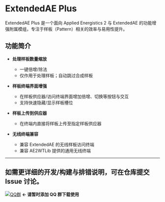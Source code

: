 ﻿# ExtendedAE Plus

ExtendedAE Plus 是一个面向 Applied Energistics 2 与 ExtendedAE 的功能增强附属模组，专注于样板（Pattern）相关的效率与易用性提升。

## 功能简介

- **处理样板数量缩放**
  - 一键倍增/除法
  - 仅作用于处理样板；自动跳过合成样板

- **样板终端界面增强**
  - 在样板供应器/访问终端界面增加倍增、切换等按钮与交互
  - 支持快速隐藏/显示样板槽位

- **样板上传到供应器**
  - 在终端内直接将样板上传至指定样板供应器

- **无线终端兼容**
  - 兼容 ExtendedAE 的无线样板访问终端
  - 兼容 AE2WTLib 提供的通用无线终端
---
如需更详细的开发/构建与排错说明，可在仓库提交 Issue 讨论。
---

[![QQ群](https://img.shields.io/badge/QQ群-1051490623-brightgreen?style=for-the-badge&logo=tencent-qq)](https://qm.qq.com/cgi-bin/qm/qr?k=8GZaFv9ZTz3X9lWZPtqBBG6kY6nLwV3Z&jump_from=webapi) **← 请暂时添加 QQ 群下载使用**


